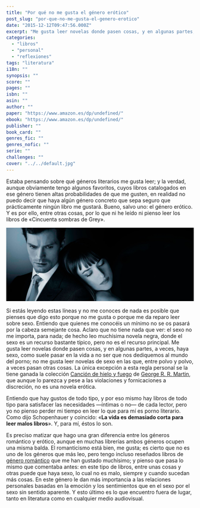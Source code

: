 ```yaml
---
title: "Por qué no me gusta el género erótico"
post_slug: "por-que-no-me-gusta-el-genero-erotico"
date: "2015-12-12T09:47:56.000Z"
excerpt: "Me gusta leer novelas donde pasen cosas, y en algunas partes, a veces, haya sexo, como suele pasar en la vida a no ser que nos dediquemos al mundo del porno."
categories: 
  - "libros"
  - "personal"
  - "reflexiones"
tags: "literatura"
i18n: ""
synopsis: ""
score: ""
pages: ""
isbn: ""
asin: ""
author: ""
paper: "https://www.amazon.es/dp/undefined/"
ebook: "https://www.amazon.es/dp/undefined/"
publisher: ""
book_card: ""
genres_fic: ""
genres_nofic: ""
serie: ""
challenges: ""
cover: "../../default.jpg"
---
```


Estaba pensando sobre qué géneros literarios me gusta leer; y la verdad, aunque obviamente tengo algunos favoritos, cuyos libros catalogados en ese género tienen altas probabilidades de que me gusten, en realidad no puedo decir que haya algún género concreto que sepa seguro que prácticamente ningún libro me gustará. Bueno, salvo uno: el género erótico. Y es por ello, entre otras cosas, por lo que ni he leído ni pienso leer los libros de «Cincuenta sombras de Grey».

![Cincuenta sombras de Grey](images/50-sombras-grey.jpg)

Si estás leyendo estas líneas y no me conoces de nada es posible que pienses que digo esto porque no me gusta o porque me da reparo leer sobre sexo. Entiendo que quienes me conocéis un mínimo no se os pasará por la cabeza semejante cosa. Aclaro que no tiene nada que ver: el sexo no me importa, para nada; de hecho leo muchísima novela negra, donde el sexo es un recurso bastante típico, pero no es el recurso principal. Me gusta leer novelas donde pasen cosas, y en algunas partes, a veces, haya sexo, como suele pasar en la vida a no ser que nos dediquemos al mundo del porno; no me gusta leer novelas de sexo en las que, entre polvo y polvo, a veces pasan otras cosas. La única excepción a esta regla personal se la tiene ganada la colección [Canción de hielo y fuego](http://fjp.es/coleccion/cancion-de-hielo-y-fuego/) de [George R. R. Martin](http://fjp.es/autor/george-r-r-martin/), que aunque lo parezca y pese a las violaciones y fornicaciones a discreción, no es una novela erótica.

Entiendo que hay gustos de todo tipo, y por eso mismo hay libros de todo tipo para satisfacer las necesidades —íntimas o no— de cada lector, pero yo no pienso perder mi tiempo en leer lo que para mí es porno literario. Como dijo Schopenhauer y coincido: «**La vida es demasiado corta para leer malos libros**». Y, para mí, éstos lo son.

Es preciso matizar que hago una gran diferencia entre los géneros romántico y erótico, aunque en muchas librerías ambos géneros ocupen una misma balda. El romanticismo está bien, me gusta; es cierto que no es uno de los géneros que más leo, pero tengo incluso reseñados libros de [género romántico](http://fjp.es/genero/romantico/) que me han gustado muchísimo; y pienso que pasa lo mismo que comentaba antes: en este tipo de libros, entre unas cosas y otras puede que haya sexo, lo cual no es malo, siempre y cuando sucedan más cosas. En este género le dan más importancia a las relaciones personales basadas en la emoción y los sentimientos que en el sexo por el sexo sin sentido aparente. Y esto último es lo que encuentro fuera de lugar, tanto en literatura como en cualquier medio audiovisual.
